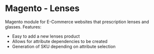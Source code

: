 Magento - Lenses
======

Magento module for E-Commerce websites that prescription lenses and glasses.
Features:
+ Easy to add a new lenses product
+ Allows for attribute dependencies to be created
+ Generation of SKU depending on attribute selection
